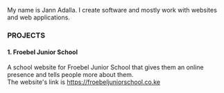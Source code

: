 
My name is Jann Adalla. I create software and mostly work with websites and web applications.

### PROJECTS
#### 1. Froebel Junior School
A school website for Froebel Junior School that gives them an online presence and tells people more about them. <br>
The website's link is https://froebeljuniorschool.co.ke
